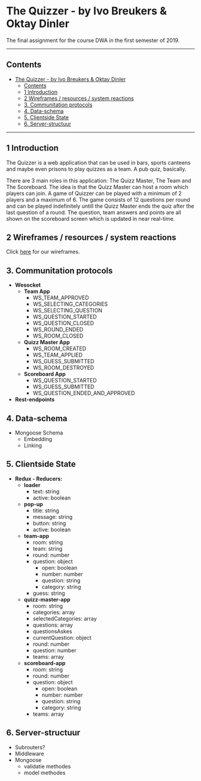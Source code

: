 # The Quizzer - by Ivo Breukers & Oktay Dinler

The final assignment for the course DWA in the first semester of 2019.

---

## Contents

- [The Quizzer - by Ivo Breukers & Oktay Dinler](#the-quizzer---by-ivo-breukers--oktay-dinler)
  - [Contents](#contents)
  - [1 Introduction](#1-introduction)
  - [2 Wireframes / resources / system reactions](#2-wireframes--resources--system-reactions)
  - [3. Communitation protocols](#3-communitation-protocols)
  - [4. Data-schema](#4-data-schema)
  - [5. Clientside State](#5-clientside-state)
  - [6. Server-structuur](#6-server-structuur)

---

## 1 Introduction

The Quizzer is a web application that can be used in bars, sports canteens and maybe even prisons to play quizzes as a team. A pub quiz, basically.

There are 3 main roles in this application: The Quizz Master, The Team and The Scoreboard. The idea is that the Quizz Master can host a room which players can join. A game of Quizzer can be played with a minimum of 2 players and a maximum of 6. The game consists of 12 questions per round and can be played indefinitely untill the Quizz Master ends the quiz after the last question of a round. The question, team answers and points are all shown on the scoreboard screen which is updated in near real-time.

## 2 Wireframes / resources / system reactions

Click [here](./Wireframes.md) for our wireframes.

## 3. Communitation protocols

- **Wesocket**
  - **Team App**
    - WS_TEAM_APPROVED
    - WS_SELECTING_CATEGORIES
    - WS_SELECTING_QUESTION
    - WS_QUESTION_STARTED
    - WS_QUESTION_CLOSED
    - WS_ROUND_ENDED
    - WS_ROOM_CLOSED
  - **Quizz Master App**
    - WS_ROOM_CREATED
    - WS_TEAM_APPLIED
    - WS_GUESS_SUBMITTED
    - WS_ROOM_DESTROYED
  - **Scoreboard App**
    - WS_QUESTION_STARTED
    - WS_GUESS_SUBMITTED
    - WS_QUESTION_ENDED_AND_APPROVED
- **Rest-endpoints**

## 4. Data-schema

- Mongoose Schema
  - Embedding
  - Linking

## 5. Clientside State

- **Redux - Reducers:**
  - **loader**
    - text: string
    - active: boolean
  - **pop-up**
    - title: string
    - message: string
    - button: string
    - active: boolean
  - **team-app**
    - room: string
    - team: string
    - round: number
    - question: object
      - open: boolean
      - number: number
      - question: string
      - category: string
    - guess: string
  - **quizz-master-app**
    - room: string
    - categories: array
    - selectedCategories: array
    - questions: array
    - questionsAskes
    - currentQuestion: object
    - round: number
    - question: number
    - teams: array
  - **scoreboard-app**
    - room: string
    - round: number
    - question: object
      - open: boolean
      - number: number
      - question: string
      - category: string
    - teams: array

## 6. Server-structuur

- Subrouters?
- Middleware
- Mongoose
  - validatie methodes
  - model methodes

